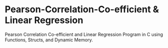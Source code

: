# Pearson-Correlation-Co-efficient & Linear Regression
Pearson Correlation Co-efficient and Linear Regression Program in C using Functions, Structs, and Dynamic Memory.

